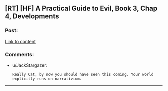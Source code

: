 ## [RT] [HF] A Practical Guide to Evil, Book 3, Chap 4, Developments

### Post:

[Link to content](https://practicalguidetoevil.wordpress.com/2017/03/22/chapter-4-developments/)

### Comments:

- u/JackStargazer:
  ```
  Really Cat, by now you should have seen this coming. Your world explicitly runs on narrativium.
  ```

---

